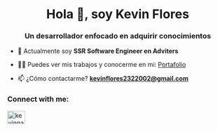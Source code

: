 <h1 align="center">Hola 👋, soy Kevin Flores</h1>
<h3 align="center">Un desarrollador enfocado en adquirir conocimientos</h3>

- 🌱 Actualmente soy **SSR Software Engineer en Adviters**

- 👨‍💻 Puedes ver mis trabajos y conocerme en mi: [Portafolio](https://portfolio-kf.vercel.app/)

- 📫 ¿Cómo contactarme? **kevinflores2322002@gmail.com**

<h3 align="left">Connect with me:</h3>
<p align="left">
<a href="https://linkedin.com/in/kevinnahuelf" target="blank"><img align="center" src="https://raw.githubusercontent.com/rahuldkjain/github-profile-readme-generator/master/src/images/icons/Social/linked-in-alt.svg" alt="kevinnahuelf" height="30" width="40" /></a>
</p>
